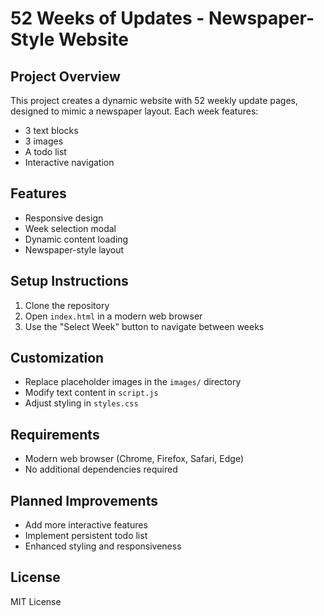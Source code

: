 # 52 Weeks of Updates - Newspaper-Style Website

## Project Overview
This project creates a dynamic website with 52 weekly update pages, designed to mimic a newspaper layout. Each week features:
- 3 text blocks
- 3 images
- A todo list
- Interactive navigation

## Features
- Responsive design
- Week selection modal
- Dynamic content loading
- Newspaper-style layout

## Setup Instructions
1. Clone the repository
2. Open `index.html` in a modern web browser
3. Use the "Select Week" button to navigate between weeks

## Customization
- Replace placeholder images in the `images/` directory
- Modify text content in `script.js`
- Adjust styling in `styles.css`

## Requirements
- Modern web browser (Chrome, Firefox, Safari, Edge)
- No additional dependencies required

## Planned Improvements
- Add more interactive features
- Implement persistent todo list
- Enhanced styling and responsiveness

## License
MIT License
